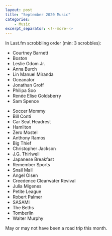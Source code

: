 ```yaml
---
layout: post
title: "September 2020 Music"
categories:
    - Music
excerpt_separator: <!--more-->
---
```

In Last.fm scrobbling order (min: 3 scrobbles):

- Courtney Barnett
- Boston
- Leslie Odom Jr.
- Anna Burch
- Lin Manuel Miranda
- Oceanator
- Jonathan Groff
- Philipa Soo
- Renée Elise Goldsberry
- Sam Spence
<!--more-->
- Soccer Mommy
- Bill Conti
- Car Seat Headrest
- Hamilton
- Zero Mostel
- Anthony Ramos
- Big Thief
- Christopher Jackson
- J.G. Thirlwell
- Japanese Breakfast
- Remember Sports
- Snail Mail
- Angel Olsen
- Creedence Clearwater Revival
- Julia Migenes
- Petite League
- Robert Palmer
- SASAMI
- The Beths
- Tomberlin
- Walter Murphy

May or may not have been a road trip this month.